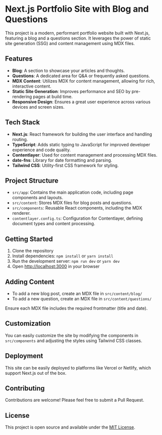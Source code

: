 # Next.js Portfolio Site with Blog and Questions

This project is a modern, performant portfolio website built with Next.js, featuring a blog and a questions section. It leverages the power of static site generation (SSG) and content management using MDX files.

## Features

- **Blog**: A section to showcase your articles and thoughts.
- **Questions**: A dedicated area for Q&A or frequently asked questions.
- **MDX Content**: Utilizes MDX for content management, allowing for rich, interactive content.
- **Static Site Generation**: Improves performance and SEO by pre-rendering pages at build time.
- **Responsive Design**: Ensures a great user experience across various devices and screen sizes.

## Tech Stack

- **Next.js**: React framework for building the user interface and handling routing.
- **TypeScript**: Adds static typing to JavaScript for improved developer experience and code quality.
- **Contentlayer**: Used for content management and processing MDX files.
- **date-fns**: Library for date formatting and parsing.
- **Tailwind CSS**: Utility-first CSS framework for styling.

## Project Structure

- `src/app`: Contains the main application code, including page components and layouts.
- `src/content`: Stores MDX files for blog posts and questions.
- `src/components`: Reusable React components, including the MDX renderer.
- `contentlayer.config.ts`: Configuration for Contentlayer, defining document types and content processing.

## Getting Started

1. Clone the repository
2. Install dependencies: `npm install` or `yarn install`
3. Run the development server: `npm run dev` or `yarn dev`
4. Open [http://localhost:3000](http://localhost:3000) in your browser

## Adding Content

- To add a new blog post, create an MDX file in `src/content/blog/`
- To add a new question, create an MDX file in `src/content/questions/`

Ensure each MDX file includes the required frontmatter (title and date).

## Customization

You can easily customize the site by modifying the components in `src/components` and adjusting the styles using Tailwind CSS classes.

## Deployment

This site can be easily deployed to platforms like Vercel or Netlify, which support Next.js out of the box.

## Contributing

Contributions are welcome! Please feel free to submit a Pull Request.

## License

This project is open source and available under the [MIT License](LICENSE).
